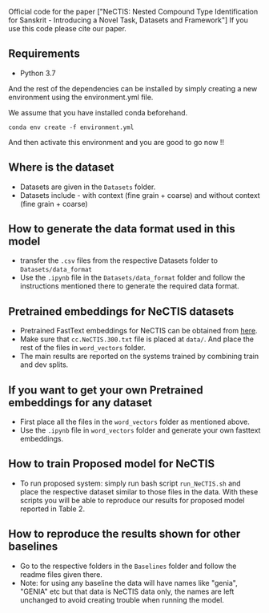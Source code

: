 Official code for the paper ["NeCTIS: Nested Compound Type Identification for Sanskrit - Introducing a Novel Task, Datasets and Framework"]
If you use this code please cite our paper.

## Requirements

* Python 3.7 

And the rest of the dependencies can be installed by simply creating a new environment using the environment.yml file.

We assume that you have installed conda beforehand. 

```
conda env create -f environment.yml
```
And then activate this environment and you are good to go now !!

## Where is the dataset 
* Datasets are given in the `Datasets` folder.
* Datasets include - with context (fine grain + coarse) and without context (fine grain + coarse)


## How to generate the data format used in this model
* transfer the `.csv` files from the respective Datasets folder to `Datasets/data_format`
* Use the `.ipynb` file in the  `Datasets/data_format` folder and follow the instructions mentioned there to generate the required data format.


## Pretrained embeddings for NeCTIS datasets
* Pretrained FastText embeddings for NeCTIS can be obtained from [here](https://drive.google.com/drive/folders/1dM4u3cb1XDF_Z866t6VQmn2NeyK4nirW?usp=sharing). 
* Make sure that `cc.NeCTIS.300.txt` file is placed at `data/`. And place the rest of the files in `word_vectors` folder.
* The main results are reported on the systems trained by combining train and dev splits. 


## If you want to get your own Pretrained embeddings for any dataset
* First place all the files in the `word_vectors` folder as mentioned above.
* Use the `.ipynb` file in `word_vectors` folder and generate your own fasttext embeddings.


## How to train Proposed model for NeCTIS
* To run proposed system: simply run bash script `run_NeCTIS.sh` and place the respective dataset similar to those files in the data. With these scripts you will be able to reproduce our results for proposed model reported in Table 2.


## How to reproduce the results shown for other baselines
* Go to the respective folders in the `Baselines` folder and follow the readme files given there.
* Note: for using any baseline the data will have names like "genia", "GENIA" etc but that data is NeCTIS data only, the names are left unchanged to avoid creating trouble when running the model.
